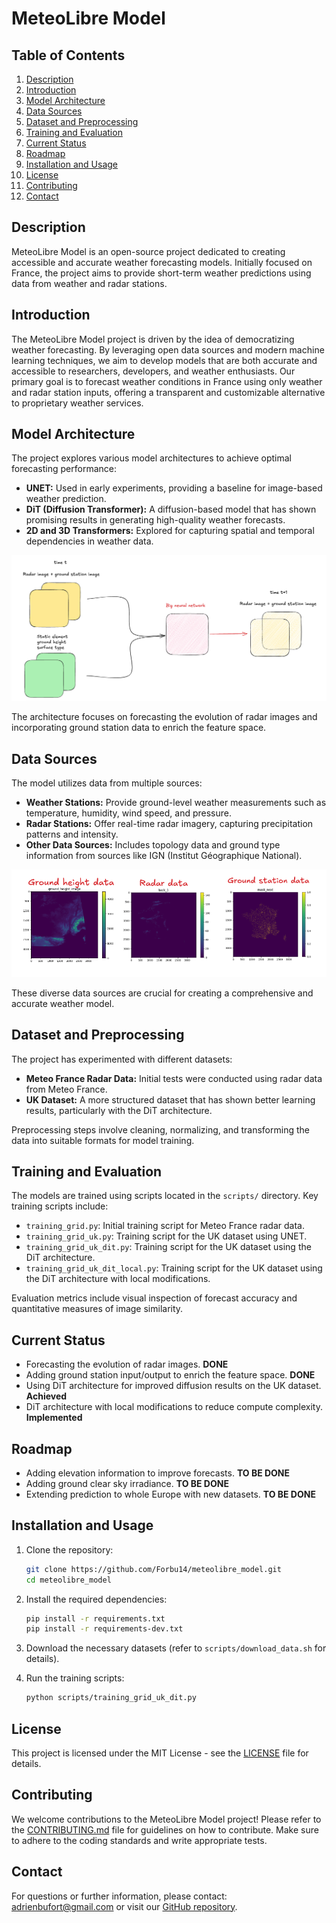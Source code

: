# MeteoLibre Model

## Table of Contents
1.  [Description](#description)
2.  [Introduction](#introduction)
3.  [Model Architecture](#model-architecture)
4.  [Data Sources](#data-sources)
5.  [Dataset and Preprocessing](#dataset-and-preprocessing)
6.  [Training and Evaluation](#training-and-evaluation)
7.  [Current Status](#current-status)
8.  [Roadmap](#roadmap)
9.  [Installation and Usage](#installation-and-usage)
10. [License](#license)
11. [Contributing](#contributing)
12. [Contact](#contact)

## Description

MeteoLibre Model is an open-source project dedicated to creating accessible and accurate weather forecasting models. Initially focused on France, the project aims to provide short-term weather predictions using data from weather and radar stations.

## Introduction

The MeteoLibre Model project is driven by the idea of democratizing weather forecasting. By leveraging open data sources and modern machine learning techniques, we aim to develop models that are both accurate and accessible to researchers, developers, and weather enthusiasts. Our primary goal is to forecast weather conditions in France using only weather and radar station inputs, offering a transparent and customizable alternative to proprietary weather services.

## Model Architecture

The project explores various model architectures to achieve optimal forecasting performance:

*   **UNET:** Used in early experiments, providing a baseline for image-based weather prediction.
*   **DiT (Diffusion Transformer):** A diffusion-based model that has shown promising results in generating high-quality weather forecasts.
*   **2D and 3D Transformers:** Explored for capturing spatial and temporal dependencies in weather data.

![Meteo model](images/model.png)

The architecture focuses on forecasting the evolution of radar images and incorporating ground station data to enrich the feature space.

## Data Sources

The model utilizes data from multiple sources:

*   **Weather Stations:** Provide ground-level weather measurements such as temperature, humidity, wind speed, and pressure.
*   **Radar Stations:** Offer real-time radar imagery, capturing precipitation patterns and intensity.
*   **Other Data Sources:** Includes topology data and ground type information from sources like IGN (Institut Géographique National).

![Data](images/data_type.png)

These diverse data sources are crucial for creating a comprehensive and accurate weather model.

## Dataset and Preprocessing

The project has experimented with different datasets:

*   **Meteo France Radar Data:** Initial tests were conducted using radar data from Meteo France.
*   **UK Dataset:** A more structured dataset that has shown better learning results, particularly with the DiT architecture.

Preprocessing steps involve cleaning, normalizing, and transforming the data into suitable formats for model training.

## Training and Evaluation

The models are trained using scripts located in the `scripts/` directory. Key training scripts include:

*   `training_grid.py`: Initial training script for Meteo France radar data.
*   `training_grid_uk.py`: Training script for the UK dataset using UNET.
*   `training_grid_uk_dit.py`: Training script for the UK dataset using the DiT architecture.
*   `training_grid_uk_dit_local.py`: Training script for the UK dataset using the DiT architecture with local modifications.

Evaluation metrics include visual inspection of forecast accuracy and quantitative measures of image similarity.

## Current Status

*   Forecasting the evolution of radar images. **DONE**
*   Adding ground station input/output to enrich the feature space. **DONE**
*   Using DiT architecture for improved diffusion results on the UK dataset. **Achieved**
*   DiT architecture with local modifications to reduce compute complexity. **Implemented**

## Roadmap

*   Adding elevation information to improve forecasts. **TO BE DONE**
*   Adding ground clear sky irradiance. **TO BE DONE**
*   Extending prediction to whole Europe with new datasets. **TO BE DONE**

## Installation and Usage

1.  Clone the repository:

    ```bash
    git clone https://github.com/Forbu14/meteolibre_model.git
    cd meteolibre_model
    ```
2.  Install the required dependencies:

    ```bash
    pip install -r requirements.txt
    pip install -r requirements-dev.txt
    ```
3.  Download the necessary datasets (refer to `scripts/download_data.sh` for details).
4.  Run the training scripts:

    ```bash
    python scripts/training_grid_uk_dit.py
    ```

## License

This project is licensed under the MIT License - see the [LICENSE](LICENSE) file for details.

## Contributing

We welcome contributions to the MeteoLibre Model project! Please refer to the [CONTRIBUTING.md](CONTRIBUTING.md) file for guidelines on how to contribute. Make sure to adhere to the coding standards and write appropriate tests.

## Contact

For questions or further information, please contact: [adrienbufort@gmail.com](mailto:adrienbufort@gmail.com) or visit our [GitHub repository](https://github.com/Forbu14/meteolibre_model/issues).
